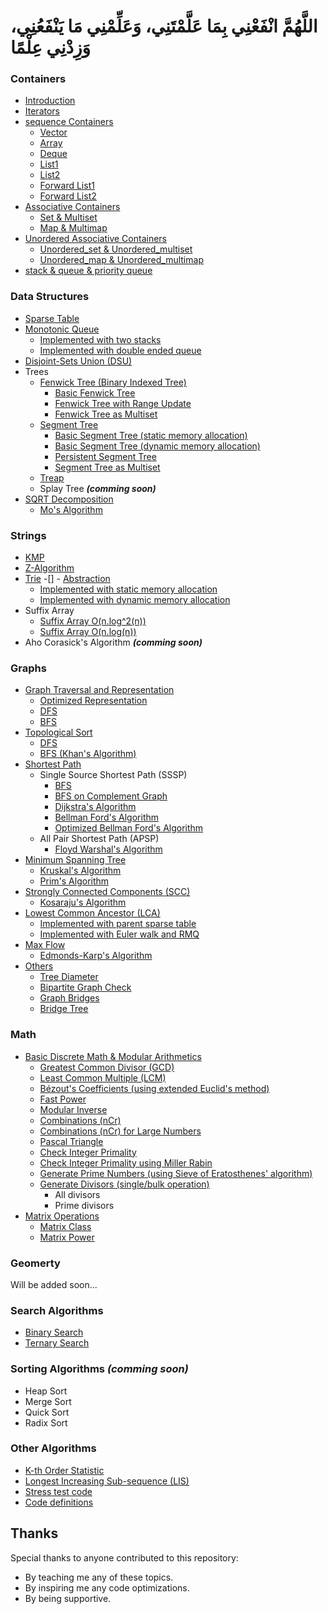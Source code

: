 # اللَّهُمَّ انْفَعْنِي بِمَا عَلَّمْتَنِي، وَعَلِّمْنِي مَا يَنْفَعُنِي، وَزِدْنِي عِلْمًا


### Containers
- [Introduction](https://github.com/Khaled-M-Fawzi/MyCompetitiveProgramming/blob/master/Containers/A%20_%20Introduction)     
- [Iterators](https://github.com/Khaled-M-Fawzi/MyCompetitiveProgramming/blob/master/Containers/B%20_%20Iterators)
- [sequence Containers](https://github.com/Khaled-M-Fawzi/MyCompetitiveProgramming/tree/master/Containers)
	- [Vector](https://github.com/Khaled-M-Fawzi/MyCompetitiveProgramming/blob/master/Containers/D%20_%20Vector)
	- [Array](https://github.com/Khaled-M-Fawzi/MyCompetitiveProgramming/blob/master/Containers/C%20_%20Array)
	- [Deque](https://github.com/Khaled-M-Fawzi/MyCompetitiveProgramming/blob/master/Containers/E%20_%20Deque)
	- [List1](https://github.com/Khaled-M-Fawzi/MyCompetitiveProgramming/blob/master/Containers/F1%20_%20List)
	- [List2](https://github.com/Khaled-M-Fawzi/MyCompetitiveProgramming/blob/master/Containers/F2%20_%20List)
	- [Forward List1](https://github.com/Khaled-M-Fawzi/MyCompetitiveProgramming/blob/master/Containers/G1%20_%20Forward%20List)
	- [Forward List2](https://github.com/Khaled-M-Fawzi/MyCompetitiveProgramming/blob/master/Containers/G2%20_%20Forward%20List)
- [Associative Containers](https://github.com/Khaled-M-Fawzi/MyCompetitiveProgramming/tree/master/Containers)
	- [Set & Multiset](https://github.com/Khaled-M-Fawzi/MyCompetitiveProgramming/blob/master/Containers/J%20_%20Set%20%26%20Multiset)
	- [Map & Multimap](https://github.com/Khaled-M-Fawzi/MyCompetitiveProgramming/blob/master/Containers/H%20_%20Map%20%26%20Multimap)
- [Unordered Associative Containers](https://github.com/Khaled-M-Fawzi/MyCompetitiveProgramming/tree/master/Containers)
	- [Unordered_set & Unordered_multiset](https://github.com/Khaled-M-Fawzi/MyCompetitiveProgramming/blob/master/Containers/K%20_%20Unordered_set%20%26%20Unordered_multiset)
	- [Unordered_map & Unordered_multimap](https://github.com/Khaled-M-Fawzi/MyCompetitiveProgramming/blob/master/Containers/I%20_%20Unordered_map%20%26%20Unordered_multimap)
- [stack & queue & priority queue](https://github.com/Khaled-M-Fawzi/MyCompetitiveProgramming/blob/master/Containers/L%20_%20stack%20%26%20queue%20%26%20priority%20queue)

### Data Structures
- [Sparse Table](https://github.com/OmarBazaraa/Competitive-Programming/tree/master/src/data_structures/sparse_table)
- [Monotonic Queue](https://github.com/OmarBazaraa/Competitive-Programming/tree/master/src/data_structures/monotonic_queue)
	- [Implemented with two stacks](https://github.com/OmarBazaraa/Competitive-Programming/blob/master/src/data_structures/monotonic_queue/monotonic_queue_using_stacks.cpp)
	- [Implemented with double ended queue](https://github.com/OmarBazaraa/Competitive-Programming/blob/master/src/data_structures/monotonic_queue/monotonic_queue.cpp)
- [Disjoint-Sets Union (DSU)](https://github.com/OmarBazaraa/Competitive-Programming/tree/master/src/data_structures/disjoint_sets_union)
- Trees
	- [Fenwick Tree (Binary Indexed Tree)](https://github.com/OmarBazaraa/Competitive-Programming/tree/master/src/data_structures/fenwick_tree)
		- [Basic Fenwick Tree](https://github.com/OmarBazaraa/Competitive-Programming/blob/master/src/data_structures/fenwick_tree/fenwick_tree.cpp)
		- [Fenwick Tree with Range Update](https://github.com/OmarBazaraa/Competitive-Programming/blob/master/src/data_structures/fenwick_tree/fenwick_tree_range.cpp)
		- [Fenwick Tree as Multiset](https://github.com/OmarBazaraa/Competitive-Programming/blob/master/src/data_structures/fenwick_tree/fenwick_tree_multiset.cpp)
	- [Segment Tree](https://github.com/OmarBazaraa/Competitive-Programming/tree/master/src/data_structures/segment_tree)
		- [Basic Segment Tree (static memory allocation)](https://github.com/OmarBazaraa/Competitive-Programming/blob/master/src/data_structures/segment_tree/segment_tree_static.cpp)
		- [Basic Segment Tree (dynamic memory allocation)](https://github.com/OmarBazaraa/Competitive-Programming/blob/master/src/data_structures/segment_tree/segment_tree_dynamic.cpp)
		- [Persistent Segment Tree](https://github.com/OmarBazaraa/Competitive-Programming/blob/master/src/data_structures/segment_tree/persistent_segment_tree.cpp)
		- [Segment Tree as Multiset](https://github.com/OmarBazaraa/Competitive-Programming/blob/master/src/data_structures/segment_tree/segment_tree_multiset.cpp)
	- [Treap](https://github.com/OmarBazaraa/Competitive-Programming/tree/master/src/data_structures/treap)
	- Splay Tree **<i>(comming soon)</i>**
- [SQRT Decomposition](https://github.com/OmarBazaraa/Competitive-Programming/tree/master/src/data_structures/sqrt_decomposition)
	- [Mo's Algorithm](https://github.com/OmarBazaraa/Competitive-Programming/blob/master/src/data_structures/sqrt_decomposition/mo_algorithm.cpp)

### Strings
- [KMP](https://github.com/Khaled-M-Fawzi/MyCompetitiveProgramming/tree/master/String/KMP)
- [Z-Algorithm](https://github.com/OmarBazaraa/Competitive-Programming/tree/master/src/strings/z_algorithm)
- [Trie](https://github.com/Khaled-M-Fawzi/MyCompetitiveProgramming/tree/master/String/Trie)
-[]
        - [Abstraction](https://github.com/Khaled-M-Fawzi/MyCompetitiveProgramming/blob/master/String/Trie/Abstraction.pdf)
	- [Implemented with static memory allocation](https://github.com/Khaled-M-Fawzi/MyCompetitiveProgramming/blob/master/String/Trie/Trie_Static.cpp)
	- [Implemented with dynamic memory allocation](https://github.com/OmarBazaraa/Competitive-Programming/blob/master/src/strings/trie/trie_dynamic.cpp)
- Suffix Array
	- [Suffix Array O(n.log^2(n))](https://github.com/OmarBazaraa/Competitive-Programming/blob/master/src/strings/suffix_array/suffix_array_slow.cpp)
	- [Suffix Array O(n.log(n))](https://github.com/OmarBazaraa/Competitive-Programming/blob/master/src/strings/suffix_array/suffix_array.cpp)
- Aho Corasick's Algorithm **<i>(comming soon)</i>**

### Graphs
- [Graph Traversal and Representation](https://github.com/OmarBazaraa/Competitive-Programming/tree/master/src/graphs/traversal)
	- [Optimized Representation](https://github.com/OmarBazaraa/Competitive-Programming/blob/master/src/graphs/traversal/graph_traversal_static.cpp)
	- [DFS](https://github.com/OmarBazaraa/Competitive-Programming/blob/master/src/graphs/traversal/graph_traversal.cpp#L14)
	- [BFS](https://github.com/OmarBazaraa/Competitive-Programming/blob/master/src/graphs/traversal/graph_traversal.cpp#L25)
- [Topological Sort](https://github.com/OmarBazaraa/Competitive-Programming/tree/master/src/graphs/traversal)
	- [DFS](https://github.com/OmarBazaraa/Competitive-Programming/blob/master/src/graphs/traversal/graph_traversal.cpp#L43)
	- [BFS (Khan's Algorithm)](https://github.com/OmarBazaraa/Competitive-Programming/blob/master/src/graphs/traversal/graph_traversal.cpp#L59)
- [Shortest Path](https://github.com/OmarBazaraa/Competitive-Programming/tree/master/src/graphs/shortest_path)
	- Single Source Shortest Path (SSSP)
		- [BFS](https://github.com/OmarBazaraa/Competitive-Programming/blob/master/src/graphs/shortest_path/bfs.cpp)
		- [BFS on Complement Graph](https://github.com/OmarBazaraa/Competitive-Programming/blob/master/src/graphs/shortest_path/bfs_complement_graph.cpp)
		- [Dijkstra's Algorithm](https://github.com/OmarBazaraa/Competitive-Programming/blob/master/src/graphs/shortest_path/dijkstra.cpp)
		- [Bellman Ford's Algorithm](https://github.com/OmarBazaraa/Competitive-Programming/blob/master/src/graphs/shortest_path/bellman_ford.cpp)
		- [Optimized Bellman Ford's Algorithm](https://github.com/OmarBazaraa/Competitive-Programming/blob/master/src/graphs/shortest_path/bellman_ford_optimized.cpp)
	- All Pair Shortest Path (APSP)
		- [Floyd Warshal's Algorithm](https://github.com/OmarBazaraa/Competitive-Programming/blob/master/src/graphs/shortest_path/floyd_warshal.cpp)
- [Minimum Spanning Tree](https://github.com/OmarBazaraa/Competitive-Programming/tree/master/src/graphs/minimum_spanning_tree)
	- [Kruskal's Algorithm](https://github.com/OmarBazaraa/Competitive-Programming/blob/master/src/graphs/minimum_spanning_tree/kruskal.cpp)
	- [Prim's Algorithm](https://github.com/OmarBazaraa/Competitive-Programming/blob/master/src/graphs/minimum_spanning_tree/prim.cpp)
- [Strongly Connected Components (SCC)](https://github.com/OmarBazaraa/Competitive-Programming/tree/master/src/graphs/strongly_connected_components)
	- [Kosaraju's Algorithm](https://github.com/OmarBazaraa/Competitive-Programming/blob/master/src/graphs/strongly_connected_components/kosaraju.cpp)
- [Lowest Common Ancestor (LCA)](https://github.com/OmarBazaraa/Competitive-Programming/tree/master/src/graphs/lowest_common_ancestor)
	- [Implemented with parent sparse table](https://github.com/OmarBazaraa/Competitive-Programming/blob/master/src/graphs/lowest_common_ancestor/LCA.cpp)
	- [Implemented with Euler walk and RMQ](https://github.com/OmarBazaraa/Competitive-Programming/blob/master/src/graphs/lowest_common_ancestor/LCA_Euler.cpp)
- [Max Flow](https://github.com/OmarBazaraa/Competitive-Programming/tree/master/src/graphs/max_flow)
	- [Edmonds-Karp's Algorithm](https://github.com/OmarBazaraa/Competitive-Programming/blob/master/src/graphs/max_flow/edmonds_karp.cpp)
- [Others](https://github.com/OmarBazaraa/Competitive-Programming/tree/master/src/graphs/others)
	- [Tree Diameter](https://github.com/OmarBazaraa/Competitive-Programming/blob/master/src/graphs/others/tree_diameter.cpp)
	- [Bipartite Graph Check](https://github.com/OmarBazaraa/Competitive-Programming/blob/master/src/graphs/others/bipartite_graph.cpp)
	- [Graph Bridges](https://github.com/OmarBazaraa/Competitive-Programming/blob/master/src/graphs/others/graph_bridges.cpp)
	- [Bridge Tree](https://github.com/OmarBazaraa/Competitive-Programming/blob/master/src/graphs/others/bridge_tree.cpp)

### Math
- [Basic Discrete Math & Modular Arithmetics](https://github.com/OmarBazaraa/Competitive-Programming/tree/master/src/math)
	- [Greatest Common Divisor (GCD)](https://github.com/OmarBazaraa/Competitive-Programming/blob/master/src/math/math.cpp#L9)
	- [Least Common Multiple (LCM)](https://github.com/OmarBazaraa/Competitive-Programming/blob/master/src/math/math.cpp#L29)
	- [Bézout's Coefficients (using extended Euclid's method)](https://github.com/OmarBazaraa/Competitive-Programming/blob/master/src/math/math.cpp#L44)
	- [Fast Power](https://github.com/OmarBazaraa/Competitive-Programming/blob/master/src/math/math.cpp#L69)
	- [Modular Inverse](https://github.com/OmarBazaraa/Competitive-Programming/blob/master/src/math/math.cpp#L97)
	- [Combinations (nCr)](https://github.com/OmarBazaraa/Competitive-Programming/blob/master/src/math/math.cpp#L117)
	- [Combinations (nCr) for Large Numbers](https://github.com/OmarBazaraa/Competitive-Programming/blob/master/src/math/math.cpp#L139)
	- [Pascal Triangle](https://github.com/OmarBazaraa/Competitive-Programming/blob/master/src/math/math.cpp#L176)
	- [Check Integer Primality](https://github.com/OmarBazaraa/Competitive-Programming/blob/master/src/math/math.cpp#L196)
	- [Check Integer Primality using Miller Rabin](https://github.com/OmarBazaraa/Competitive-Programming/blob/master/src/math/math.cpp#L219)
	- [Generate Prime Numbers (using Sieve of Eratosthenes' algorithm)](https://github.com/OmarBazaraa/Competitive-Programming/blob/master/src/math/math.cpp#L290)
	- [Generate Divisors (single/bulk operation)](https://github.com/OmarBazaraa/Competitive-Programming/blob/master/src/math/math.cpp#L315)
		- All divisors
		- Prime divisors
- [Matrix Operations](https://github.com/OmarBazaraa/Competitive-Programming/tree/master/src/math)
	- [Matrix Class](https://github.com/OmarBazaraa/Competitive-Programming/blob/master/src/math/matrix.cpp)
	- [Matrix Power](https://github.com/OmarBazaraa/Competitive-Programming/blob/master/src/math/matrix_minified.cpp)

### Geomerty
Will be added soon...

### Search Algorithms
- [Binary Search](https://github.com/OmarBazaraa/Competitive-Programming/blob/master/src/search/binary_search.cpp)
- [Ternary Search](https://github.com/OmarBazaraa/Competitive-Programming/blob/master/src/search/ternary_search.cpp)

### Sorting Algorithms **<i>(comming soon)</i>**
- Heap Sort
- Merge Sort
- Quick Sort
- Radix Sort

### Other Algorithms
- [K-th Order Statistic](https://github.com/OmarBazaraa/Competitive-Programming/blob/master/src/others/kth_order_statistic.cpp)
- [Longest Increasing Sub-sequence (LIS)](https://github.com/OmarBazaraa/Competitive-Programming/blob/master/src/others/others.cpp)
- [Stress test code](https://github.com/OmarBazaraa/Competitive-Programming/blob/master/src/others/stress.cpp)
- [Code definitions](https://github.com/OmarBazaraa/Competitive-Programming/blob/master/src/others/others.cpp)

## Thanks
Special thanks to anyone contributed to this repository:
- By teaching me any of these topics.
- By inspiring me any code optimizations.
- By being supportive.
